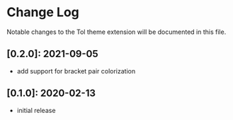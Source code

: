 # Change Log

Notable changes to the Tol theme extension will be documented in this file.

## **[0.2.0]:** 2021-09-05

- add support for bracket pair colorization

## **[0.1.0]:** 2020-02-13

- initial release
